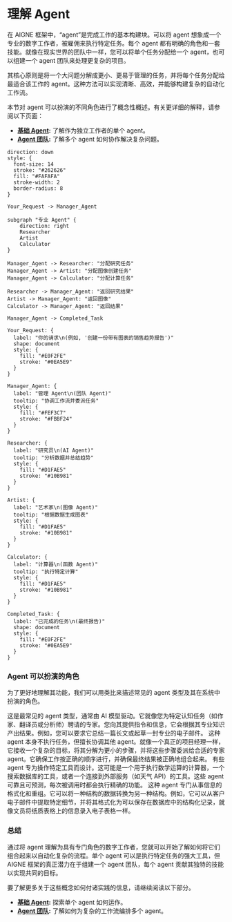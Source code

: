 # 理解 Agent

在 AIGNE 框架中，“agent”是完成工作的基本构建块。可以将 agent 想象成一个专业的数字工作者，被雇佣来执行特定任务。每个 agent 都有明确的角色和一套技能。就像在现实世界的团队中一样，您可以将单个任务分配给一个 agent，也可以组建一个 agent 团队来处理更复杂的项目。

其核心原则是将一个大问题分解成更小、更易于管理的任务，并将每个任务分配给最适合该工作的 agent。这种方法可以实现清晰、高效，并能够构建复杂的自动化工作流。

本节对 agent 可以扮演的不同角色进行了概念性概述。有关更详细的解释，请参阅以下页面：

-   **[基础 Agent](./user-guide-understanding-agents-basic-agents.md):** 了解作为独立工作者的单个 agent。
-   **[Agent 团队](./user-guide-understanding-agents-agent-teams.md):** 了解多个 agent 如何协作解决复杂问题。

```d2
direction: down
style: {
  font-size: 14
  stroke: "#262626"
  fill: "#FAFAFA"
  stroke-width: 2
  border-radius: 8
}

Your_Request -> Manager_Agent

subgraph "专业 Agent" {
    direction: right
    Researcher
    Artist
    Calculator
}

Manager_Agent -> Researcher: "分配研究任务"
Manager_Agent -> Artist: "分配图像创建任务"
Manager_Agent -> Calculator: "分配计算任务"

Researcher -> Manager_Agent: "返回研究结果"
Artist -> Manager_Agent: "返回图像"
Calculator -> Manager_Agent: "返回结果"

Manager_Agent -> Completed_Task

Your_Request: {
  label: "你的请求\n(例如, '创建一份带有图表的销售趋势报告')"
  shape: document
  style: {
    fill: "#E0F2FE"
    stroke: "#0EA5E9"
  }
}

Manager_Agent: {
  label: "管理 Agent\n(团队 Agent)"
  tooltip: "协调工作流并委派任务"
  style: {
    fill: "#FEF3C7"
    stroke: "#FBBF24"
  }
}

Researcher: {
  label: "研究员\n(AI Agent)"
  tooltip: "分析数据并总结趋势"
  style: {
    fill: "#D1FAE5"
    stroke: "#10B981"
  }
}

Artist: {
  label: "艺术家\n(图像 Agent)"
  tooltip: "根据数据生成图表"
  style: {
    fill: "#D1FAE5"
    stroke: "#10B981"
  }
}

Calculator: {
  label: "计算器\n(函数 Agent)"
  tooltip: "执行特定计算"
  style: {
    fill: "#D1FAE5"
    stroke: "#10B981"
  }
}

Completed_Task: {
  label: "已完成的任务\n(最终报告)"
  shape: document
  style: {
    fill: "#E0F2FE"
    stroke: "#0EA5E9"
  }
}
```

### Agent 可以扮演的角色

为了更好地理解其功能，我们可以用类比来描述常见的 agent 类型及其在系统中扮演的角色。

<x-cards data-columns="2">
  <x-card data-title="专家" data-icon="lucide:user-cog">
    这是最常见的 agent 类型，通常由 AI 模型驱动。它就像您为特定认知任务（如作家、翻译员或分析师）聘请的专家。您向其提供指令和信息，它会根据其专业知识产出结果。例如，您可以要求它总结一篇长文或起草一封专业的电子邮件。
  </x-card>
  <x-card data-title="项目经理" data-icon="lucide:users">
    这种 agent 本身不执行任务，但擅长协调其他 agent。就像一个真正的项目经理一样，它接收一个复杂的目标，将其分解为更小的步骤，并将这些步骤委派给合适的专家 agent。它确保工作按正确的顺序进行，并确保最终结果被正确地组合起来。
  </x-card>
  <x-card data-title="工具使用者" data-icon="lucide:wrench">
    有些 agent 专为操作特定工具而设计。这可能是一个用于执行数学运算的计算器，一个搜索数据库的工具，或者一个连接到外部服务（如天气 API）的工具。这些 agent 可靠且可预测，每次被调用时都会执行精确的功能。
  </x-card>
  <x-card data-title="数据文员" data-icon="lucide:file-cog">
    这种 agent 专门从事信息的格式化和重组。它可以将一种结构的数据转换为另一种结构。例如，它可以从客户电子邮件中提取特定细节，并将其格式化为可以保存在数据库中的结构化记录，就像文员将纸质表格上的信息录入电子表格一样。
  </x-card>
</x-cards>

### 总结

通过将 agent 理解为具有专门角色的数字工作者，您就可以开始了解如何将它们组合起来以自动化复杂的流程。单个 agent 可以是执行特定任务的强大工具，但 AIGNE 框架的真正潜力在于组建一个 agent 团队，每个 agent 贡献其独特的技能以实现共同的目标。

要了解更多关于这些概念如何付诸实践的信息，请继续阅读以下部分。

-   **[基础 Agent](./user-guide-understanding-agents-basic-agents.md):** 探索单个 agent 如何运作。
-   **[Agent 团队](./user-guide-understanding-agents-agent-teams.md):** 了解如何为复杂的工作流编排多个 agent。